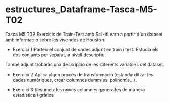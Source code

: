 # estructures_Dataframe-Tasca-M5-T02
Tasca M5 T02
Exercicis de Train-Test amb ScikitLearn a partir d'un dataset amb informació sobre les vivendes de Houston.

- Exercici 1
Parteix el conjunt de dades adjunt en train i test. Estudia els dos conjunts per separat, a nivell descriptiu.

També adjunt trobaràs una descripció de les diferents variables del dataset.



- Exercici 2
Aplica algun procés de transformació (estandarditzar les dades numèriques, crear columnes dummies, polinomis...).



- Exercici 3
Resumeix les noves columnes generades de manera estadística i gràfica


